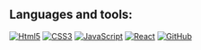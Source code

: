 <!-- ![Header](https://github.com/aleksandrchusovitin/aleksandrchusovitin/blob/main/assets/images/logo.png) -->

<!-- # *I am frontend/react developer* # -->

## Languages and tools: ##
[![Html5](https://img.shields.io/badge/HTML5-30363d?style=for-the-badge&logo=html5)](https://www.w3schools.com/html/)
[![CSS3](https://img.shields.io/badge/CSS3-30363d?style=for-the-badge&logo=CSS3)](https://www.w3schools.com/css/)
[![JavaScript](https://img.shields.io/badge/JavaScript-30363d?style=for-the-badge&logo=JavaScript)](https://developer.mozilla.org/en-US/docs/Web/JavaScript)
[![React](https://img.shields.io/badge/React-30363d?style=for-the-badge&logo=React)](https://ru.reactjs.org/)
[![GitHub](https://img.shields.io/badge/GitHub-30363d?style=for-the-badge&logo=GitHub)](https://github.com/Rema04Dev)

<!-- ## Follow me: ##
[![Telegram](https://img.shields.io/badge/Telegram-30363d?style=for-the-badge&logo=Telegram)](https://t.me/nerealist)
[![Gmail](https://img.shields.io/badge/Gmail-30363d?style=for-the-badge&logo=Gmail)](mailto:chusovitinalexandr@gmail.com)
[![VK](https://img.shields.io/badge/VK-30363d?style=for-the-badge&logo=VK)](https://vk.com/aachusovitin)
[![linkedin](https://img.shields.io/badge/linkedin-30363d?style=for-the-badge&logo=linkedin)](https://www.linkedin.com/in/aleksandrchusovitin/) -->

<!-- ## Stats: ##

[![GitHub stats](https://github-readme-stats.vercel.app/api?username=aleksandrchusovitin&theme=react&show_icons=true)](https://github.com/anuraghazra/github-readme-stats)

[![Top Langs](https://github-readme-stats.vercel.app/api/top-langs/?username=aleksandrchusovitin&layout=compact&theme=react)](https://github.com/anuraghazra/github-readme-stats) -->
